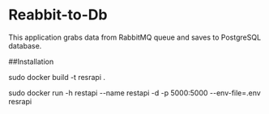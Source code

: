 # Reabbit-to-Db

This application grabs data from RabbitMQ queue and saves to PostgreSQL database.

##Installation

sudo docker build -t resrapi .

sudo docker run -h restapi --name restapi -d -p 5000:5000 --env-file=.env resrapi